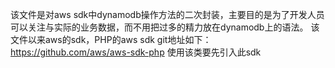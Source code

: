 该文件是对aws sdk中dynamodb操作方法的二次封装，主要目的是为了开发人员可以关注与实际的业务数据，而不用把过多的精力放在dynamodb上的语法。
该文件以来aws的sdk，PHP的aws sdk git地址如下：
https://github.com/aws/aws-sdk-php
使用该类要先引入此sdk

